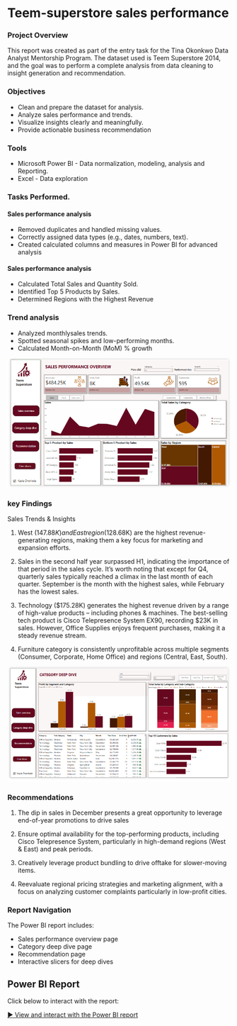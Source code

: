 # Teem-superstore sales performance

### Project Overview

This report was created as part of the entry task for the Tina Okonkwo Data Analyst Mentorship Program. The dataset used is Teem Superstore 2014, and the goal was to perform a complete analysis from data cleaning to insight generation and recommendation.

### Objectives

- Clean and prepare the dataset for analysis.
- Analyze sales performance and trends.
- Visualize insights clearly and meaningfully.
- Provide actionable business recommendation

### Tools

  - Microsoft Power BI - Data normalization, modeling, analysis and Reporting.
  - Excel - Data exploration
 
### Tasks Performed.
    
 #### Sales performance analysis
      
- Removed duplicates and handled missing values.
- Correctly assigned data types (e.g., dates, numbers, text).
- Created calculated columns and measures in Power BI for advanced analysis
   
 #### Sales performance analysis
      
- Calculated Total Sales and Quantity Sold.
- Identified Top 5 Products by Sales.
- Determined Regions with the Highest Revenue

 ### Trend analysis
 
  - Analyzed monthlysales trends.
  - Spotted seasonal spikes and low-performing months.
  - Calculated Month-on-Month (MoM) % growth

   ![Teem Dashboard Screenshot](https://github.com/Kaylaoflife/Powerbi-project/blob/main/Dashboard%20presentation/Teem%201.png?raw=true)



### key Findings

Sales Trends & Insights
1. West ($147.88K) and East region ($128.68K) are the highest revenue-generating regions, making them a key focus for marketing and expansion efforts.  

2. Sales in the second half year surpassed H1, indicating the importance of that period in the sales cycle. It’s worth noting that except for Q4, quarterly sales typically reached a climax in the last month of each quarter. September is the month with the highest sales, while February has the lowest sales. 

3. Technology ($175.28K) generates the highest revenue driven by a range of high-value products – including phones & machines. The best-selling tech product is Cisco Telepresence System EX90, recording $23K in sales. However, Office Supplies enjoys frequent purchases, making it a steady revenue stream.

4. Furniture category is consistently unprofitable across multiple segments (Consumer, Corporate, Home Office) and regions (Central, East, South).

![Teem Dashboard Screenshot 2](https://github.com/Kaylaoflife/Powerbi-project/blob/main/Dashboard%20presentation/Teem%202.png?raw=true)


### Recommendations

1. The dip in sales in December presents a great opportunity to leverage end-of-year promotions to drive sales 

2. Ensure optimal availability for the top-performing products, including Cisco  Telepresence System, particularly in high-demand regions (West & East)  and peak periods.  

3. Creatively leverage product bundling to drive offtake for slower-moving items.

4. Reevaluate regional pricing strategies and marketing alignment, with a focus on analyzing customer complaints particularly in low-profit cities.

### Report Navigation
The Power BI report includes:
- Sales performance overview page
- Category deep dive page
- Recommendation page
- Interactive slicers for deep dives

## Power BI Report

Click below to interact with the report:

[▶️ View and interact with the Power BI report](https://lnkd.in/eSuJbGaZ)
